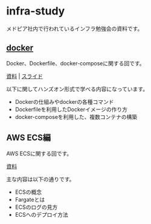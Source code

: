 # infra-study
メドピア社内で行われているインフラ勉強会の資料です。

## [docker](/docker)
Docker、Dockerfile、docker-composeに関する回です。

[資料](/docker) | [スライド](https://reireias-slides.firebaseapp.com/docker/#/)

以下に関してハンズオン形式で学べる内容になっています。

- Dockerの仕組みやdockerの各種コマンド
- Dockerfileを利用したDockerイメージの作り方
- docker-composeを利用した、複数コンテナの構築

## AWS ECS編
AWS ECSに関する回です。

[資料](https://speakerdeck.com/reireias/medpeer-aws-seminar-ecs)

主な内容は以下の通りです。

- ECSの概念
- Fargateとは
- ECSのログの見方
- ECSへのデプロイ方法
